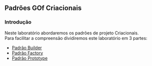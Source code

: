 ## Padrões GOf Criacionais

### Introdução
Neste laboratório abordaremos os padrões de projeto Criacionais.<br/>
Para facilitar a compreensão dividiremos este laboratório em 3 partes:
 * [Padrão Builder](./parte1/) 
 * [Padrão Factory](./parte2/)
 * [Padrão Prototype](./parte3/)

